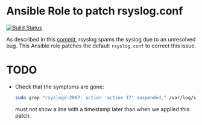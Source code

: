 # Ansible Role to patch rsyslog.conf

[![Build Status](https://travis-ci.org/nerab/ansible-role-rsyslog-patch.svg?branch=master)](https://travis-ci.org/nerab/ansible-role-rsyslog-patch)

As described in this [commit](https://anonscm.debian.org/cgit/collab-maint/rsyslog.git/commit/?id=67bc8e5326b0d3564c7e2153dede25f9690e6839), rsyslog spams the syslog due to an unresolved bug. This Ansible role patches the default `rsyslog.conf` to correct this issue.

# TODO

* Check that the symptoms are gone:

  ```bash
  sudo grep "rsyslogd-2007: action 'action 17' suspended," /var/log/syslog
  ```

  must not show a line with a timestamp later than when we applied this patch.
